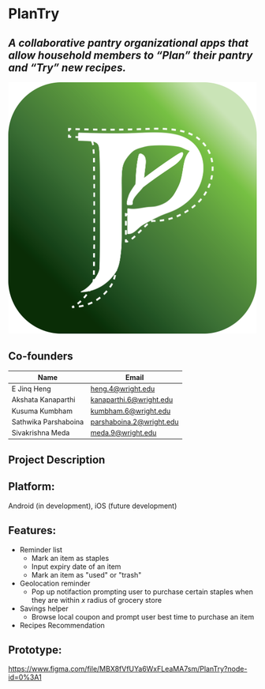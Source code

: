 # PlanTry
## _A collaborative pantry organizational apps that allow household members to “Plan” their pantry and “Try” new recipes._

![PlanTry Logo](PlanTry_Logo.png)

## Co-founders
|Name|Email|
|----|-----|
|E Jinq Heng|heng.4@wright.edu|
|Akshata Kanaparthi|kanaparthi.6@wright.edu|
|Kusuma Kumbham|kumbham.6@wright.edu|
|Sathwika Parshaboina|parshaboina.2@wright.edu|
|Sivakrishna Meda|meda.9@wright.edu|

## Project Description
## Platform:
 Android (in development), iOS (future development)

## Features:
* Reminder list
    * Mark an item as staples
    * Input expiry date of an item
    * Mark an item as "used" or "trash"
* Geolocation reminder
    * Pop up notifaction prompting user to purchase certain staples when they are within _x_ radius of grocery store
* Savings helper
    * Browse local coupon and prompt user best time to purchase an item
* Recipes Recommendation
 
## Prototype:
https://www.figma.com/file/MBX8fVfUYa6WxFLeaMA7sm/PlanTry?node-id=0%3A1